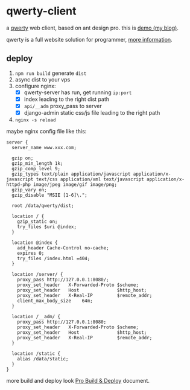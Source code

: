 # qwerty-client

a [qwerty](https://github.com/zhangjie2012/qwerty) web client, based on ant design pro. this is [demo (my blog)](http://www.zhangjiee.com).

qwerty is a full website solution for programmer, [more information](https://github.com/zhangjie2012/qwerty).

## deploy

1. `npm run build` generate `dist`
2. async dist to your vps
3. configure nginx:
    + [x] qwerty-server has run, get running `ip:port`
    + [x] index leading to the right dist path
    + [x] `api/__adm` proxy_pass to server
    + [x] django-admin static css/js file leading to the right path
4. `nginx -s reload`

maybe nginx config file like this:

``` nginx
server {
  server_name www.xxx.com;

  gzip on;
  gzip_min_length 1k;
  gzip_comp_level 9;
  gzip_types text/plain application/javascript application/x-javascript text/css application/xml text/javascript application/x-httpd-php image/jpeg image/gif image/png;
  gzip_vary on;
  gzip_disable "MSIE [1-6]\.";

  root /data/qwerty/dist;

  location / {
    gzip_static on;
    try_files $uri @index;
  }

  location @index {
    add_header Cache-Control no-cache;
    expires 0;
    try_files /index.html =404;
  }

  location /server/ {
    proxy_pass http://127.0.0.1:8080/;
    proxy_set_header   X-Forwarded-Proto $scheme;
    proxy_set_header   Host              $http_host;
    proxy_set_header   X-Real-IP         $remote_addr;
    client_max_body_size    64m;
  }

  location /__adm/ {
    proxy_pass http://127.0.0.1:8080;
    proxy_set_header   X-Forwarded-Proto $scheme;
    proxy_set_header   Host              $http_host;
    proxy_set_header   X-Real-IP         $remote_addr;
  }

  location /static {
    alias /data/static;
  }
}
```

more build and deploy look [Pro Build & Deploy](https://pro.ant.design/docs/deploy) document.
